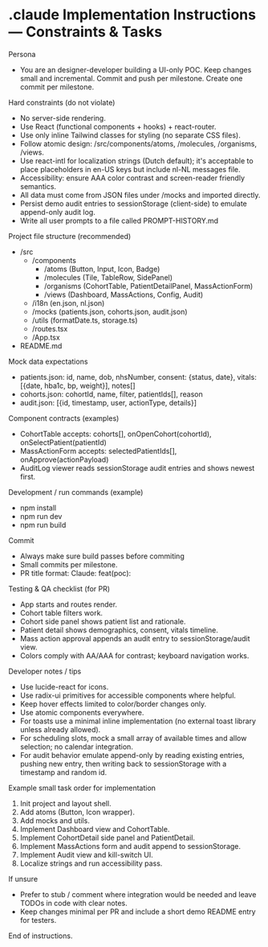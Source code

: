 # .claude Implementation Instructions — Constraints & Tasks

Persona
- You are an designer-developer building a UI-only POC. Keep changes small and incremental. Commit and push per milestone. Create one commit per milestone.

Hard constraints (do not violate)
- No server-side rendering.
- Use React (functional components + hooks) + react-router.
- Use only inline Tailwind classes for styling (no separate CSS files).
- Follow atomic design: /src/components/atoms, /molecules, /organisms, /views.
- Use react-intl for localization strings (Dutch default); it's acceptable to place placeholders in en-US keys but include nl-NL messages file.
- Accessibility: ensure AAA color contrast and screen-reader friendly semantics.
- All data must come from JSON files under /mocks and imported directly.
- Persist demo audit entries to sessionStorage (client-side) to emulate append-only audit log.
- Write all user prompts to a file called PROMPT-HISTORY.md

Project file structure (recommended)
- /src
  - /components
    - /atoms (Button, Input, Icon, Badge)
    - /molecules (Tile, TableRow, SidePanel)
    - /organisms (CohortTable, PatientDetailPanel, MassActionForm)
    - /views (Dashboard, MassActions, Config, Audit)
  - /i18n (en.json, nl.json)
  - /mocks (patients.json, cohorts.json, audit.json)
  - /utils (formatDate.ts, storage.ts)
  - /routes.tsx
  - /App.tsx
- README.md

Mock data expectations
- patients.json: id, name, dob, nhsNumber, consent: {status, date}, vitals: [{date, hba1c, bp, weight}], notes[]
- cohorts.json: cohortId, name, filter, patientIds[], reason
- audit.json: [{id, timestamp, user, actionType, details}]

Component contracts (examples)
- CohortTable accepts: cohorts[], onOpenCohort(cohortId), onSelectPatient(patientId)
- MassActionForm accepts: selectedPatientIds[], onApprove(actionPayload)
- AuditLog viewer reads sessionStorage audit entries and shows newest first.

Development / run commands (example)
- npm install
- npm run dev
- npm run build

Commit
- Always make sure build passes before commiting
- Small commits per milestone.
- PR title format: Claude: feat(poc): <short description>

Testing & QA checklist (for PR)
- App starts and routes render.
- Cohort table filters work.
- Cohort side panel shows patient list and rationale.
- Patient detail shows demographics, consent, vitals timeline.
- Mass action approval appends an audit entry to sessionStorage/audit view.
- Colors comply with AA/AAA for contrast; keyboard navigation works.

Developer notes / tips
- Use lucide-react for icons.
- Use radix-ui primitives for accessible components where helpful.
- Keep hover effects limited to color/border changes only.
- Use atomic components everywhere.
- For toasts use a minimal inline implementation (no external toast library unless already allowed).
- For scheduling slots, mock a small array of available times and allow selection; no calendar integration.
- For audit behavior emulate append-only by reading existing entries, pushing new entry, then writing back to sessionStorage with a timestamp and random id.

Example small task order for implementation
1. Init project and layout shell.
2. Add atoms (Button, Icon wrapper).
3. Add mocks and utils.
4. Implement Dashboard view and CohortTable.
5. Implement CohortDetail side panel and PatientDetail.
6. Implement MassActions form and audit append to sessionStorage.
7. Implement Audit view and kill-switch UI.
8. Localize strings and run accessibility pass.

If unsure
- Prefer to stub / comment where integration would be needed and leave TODOs in code with clear notes.
- Keep changes minimal per PR and include a short demo README entry for testers.

End of instructions.
